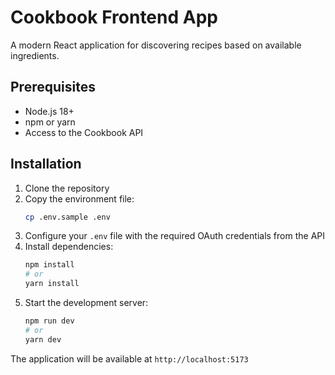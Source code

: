 # Cookbook Frontend App

A modern React application for discovering recipes based on available ingredients.

## Prerequisites

- Node.js 18+
- npm or yarn
- Access to the Cookbook API

## Installation

1. Clone the repository
2. Copy the environment file:
   ```bash
   cp .env.sample .env
   ```
3. Configure your `.env` file with the required OAuth credentials from the API
4. Install dependencies:
   ```bash
   npm install
   # or
   yarn install
   ```
5. Start the development server:
   ```bash
   npm run dev
   # or
   yarn dev
   ```

The application will be available at `http://localhost:5173`
